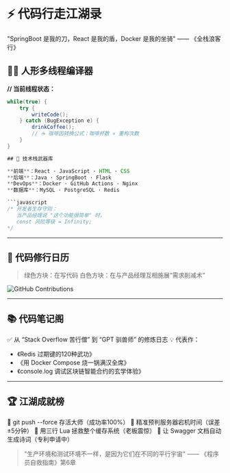

# ⚡ 代码行走江湖录  
"SpringBoot 是我的刀，React 是我的盾，Docker 是我的坐骑" —— 《全栈浪客行》  

## 🤹‍♂️ 人形多线程编译器  
**// 当前线程状态：**  
```java
while(true) {
    try {
        writeCode();
    } catch (BugException e) {
        drinkCoffee();
        // ☕ 咖啡因转换公式：咖啡杯数 ∝ 重构次数
    }
}

## 🧩 技术栈武器库

**前端**：React · JavaScript · HTML · CSS
**后端**：Java · SpringBoot · Flask
**DevOps**：Docker · GitHub Actions · Nginx
**数据库**：MySQL · PostgreSQL · Redis

```javascript
/* 开发者生存守则：
   当产品经理说 "这个功能很简单" 时，
   const 风险等级 = Infinity;
*/
```

---

## 📅 代码修行日历

> 绿色方块：在写代码
> 白色方块：在与产品经理互相施展“需求削减术”

![GitHub Contributions](https://github-readme-streak-stats.herokuapp.com/?user=MingxuanZhang\&theme=radical)

---

## 📚 代码笔记阁

✅ 从 “Stack Overflow 苦行僧” 到 “GPT 驯兽师” 的修炼日志
💡 代表作：

* 《Redis 过期键的120种武功》
* 《用 Docker Compose 烧一锅满汉全席》
* 《console.log 调试区块链智能合约的玄学体验》

---

## 🏆 江湖成就榜

🥇 git push --force 存活大师（成功率100%）
🥈 精准预判服务器宕机时间（误差±5分钟）
🥉 用三行 Lua 拯救整个缓存系统（老板震惊）
🏅 让 Swagger 文档自动生成诗词（专利申请中）

> "生产环境和测试环境不一样，是因为它们在不同的平行宇宙" —— 《程序员自救指南》第6章
